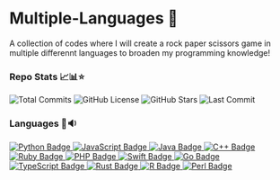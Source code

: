 # Multiple-Languages 🤯
A collection of codes where I will create a rock paper scissors game in multiple differennt languages to broaden my programming knowledge!

### Repo Stats 📈📊⭐
![Total Commits](https://badgen.net/github/commits/jayden-hobbs/Multiple-Languages?style=flat-square&color=ff69b4&label=Total%20Commits)
![GitHub License](https://img.shields.io/github/license/jayden-hobbs/Multiple-Languages?style=flat-square&color=green&logo=open-source-initiative&label=License&license=Unlicense)
![GitHub Stars](https://img.shields.io/github/stars/jayden-hobbs/Multiple-Languages?style=flat-square&color=yellow&logo=github&label=Stars)
![Last Commit](https://img.shields.io/github/last-commit/jayden-hobbs/Multiple-Languages?style=flat-square&color=blue&logo=git&label=Last%20Commit)


### Languages 💬🔉
<a href="https://www.python.org/">
  <img src="https://img.shields.io/badge/-Python-4B8BBE?style=for-the-badge&logo=python&logoColor=white" alt="Python Badge"/>
</a>
<a href="https://developer.mozilla.org/en-US/docs/Web/JavaScript">
  <img src="https://img.shields.io/badge/-JavaScript-F1E05A?style=for-the-badge&logo=javascript&logoColor=black" alt="JavaScript Badge"/>
</a>
<a href="https://www.java.com/">
  <img src="https://img.shields.io/badge/-Java-E94B10?style=for-the-badge&logo=java&logoColor=white" alt="Java Badge"/>
</a>
<a href="https://isocpp.org/">
  <img src="https://img.shields.io/badge/-C%2FC%2B%2B-0095B6?style=for-the-badge&logo=c%2B%2B&logoColor=white" alt="C++ Badge"/>
</a>

<br>

<a href="https://www.ruby-lang.org/en/">
  <img src="https://img.shields.io/badge/-Ruby-D9145B?style=for-the-badge&logo=ruby&logoColor=white" alt="Ruby Badge"/>
</a>
<a href="https://www.php.net/">
  <img src="https://img.shields.io/badge/-PHP-6C6CD4?style=for-the-badge&logo=php&logoColor=white" alt="PHP Badge"/>
</a>
<a href="https://www.swift.org/">
  <img src="https://img.shields.io/badge/-Swift-FF6A00?style=for-the-badge&logo=swift&logoColor=white" alt="Swift Badge"/>
</a>
<a href="https://golang.org/">
  <img src="https://img.shields.io/badge/-Go-0C4E73?style=for-the-badge&logo=go&logoColor=white" alt="Go Badge"/>
</a>

<br>

<a href="https://www.typescriptlang.org/">
  <img src="https://img.shields.io/badge/-TypeScript-003D61?style=for-the-badge&logo=typescript&logoColor=white" alt="TypeScript Badge"/>
</a>
<a href="https://www.rust-lang.org/">
  <img src="https://img.shields.io/badge/-Rust-6D4F8B?style=for-the-badge&logo=rust&logoColor=white" alt="Rust Badge"/>
</a>
<a href="https://www.r-project.org/">
  <img src="https://img.shields.io/badge/-R-276DC3?style=for-the-badge&logo=r&logoColor=white" alt="R Badge"/>
</a>
<a href="https://www.perl.org/">
  <img src="https://img.shields.io/badge/-Perl-397B84?style=for-the-badge&logo=perl&logoColor=white" alt="Perl Badge"/>
</a>


